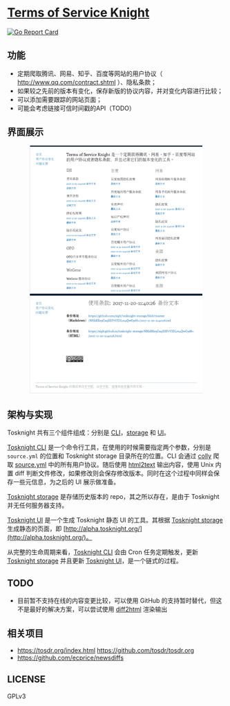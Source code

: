 # [Terms of Service Knight](http://alpha.tosknight.org/)

[![Go Report Card](https://goreportcard.com/badge/github.com/siglt/tosknight)](https://goreportcard.com/report/github.com/siglt/tosknight)

## 功能

* 定期爬取腾讯、网易、知乎、百度等网站的用户协议（ http://www.qq.com/contract.shtml ）、隐私条款；
* 如果较之先前的版本有变化，保存新版的协议内容，并对变化内容进行比较；
* 可以添加需要跟踪的网站页面；
* 可能会考虑链接可信时间戳的API（TODO）

## 界面展示

<div align="center">
    <img src="./docs/image/demo.png" width="400">
    <img src="./docs/image/dji.png" width="400">
</div>

## 架构与实现

Tosknight 共有三个组件组成：分别是 [CLI][1]，[storage][2] 和 [UI][3]。

[Tosknight CLI][1] 是一个命令行工具，在使用的时候需要指定两个参数，分别是 `source.yml` 的位置和 Tosknight storage 目录所在的位置。CLI 会通过 [colly](https://github.com/gocolly/colly) 爬取 [source.yml](./source.yml) 中的所有用户协议。随后使用 [html2text](https://github.com/Alir3z4/html2text/) 输出内容，使用 Unix 内置 diff 判断文件修改，如果修改则会保存修改版本。同时在这个过程中同样会保存一些元信息，为之后的 UI 展示做准备。

[Tosknight storage][2] 是存储历史版本的 repo，其之所以存在，是由于 Tosknight 并无任何服务器支持。

[Tosknight UI][3] 是一个生成 Tosknight 静态 UI 的工具。其根据 [Tosknight storage][2] 生成静态的页面，即 [http://alpha.tosknight.org/](http://alpha.tosknight.org/)。

从完整的生命周期来看，[Tosknight CLI][1] 会由 Cron 任务定期触发，更新 [Tosknight storage][2] 并且更新 [Tosknight UI][3]，是一个链式的过程。

## TODO

- 目前暂不支持在线的内容变更比较，可以使用 GitHub 的支持暂时替代，但这不是最好的解决方案，可以尝试使用 [diff2html](https://github.com/rtfpessoa/diff2html) 渲染输出

## 相关项目

* https://tosdr.org/index.html https://github.com/tosdr/tosdr.org
* https://github.com/ecprice/newsdiffs

## LICENSE

GPLv3

[1]: https://github.com/siglt/tosknight
[2]: https://github.com/siglt/tosknight-storage
[3]: https://github.com/siglt/tosknight-ui
